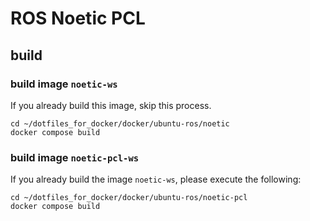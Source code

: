 # ROS Noetic PCL
## build
### build image `noetic-ws`
If you already build this image, skip this process.
```
cd ~/dotfiles_for_docker/docker/ubuntu-ros/noetic
docker compose build
```
### build image `noetic-pcl-ws`
If you already build the image `noetic-ws`, please execute the following:
```
cd ~/dotfiles_for_docker/docker/ubuntu-ros/noetic-pcl
docker compose build
```
